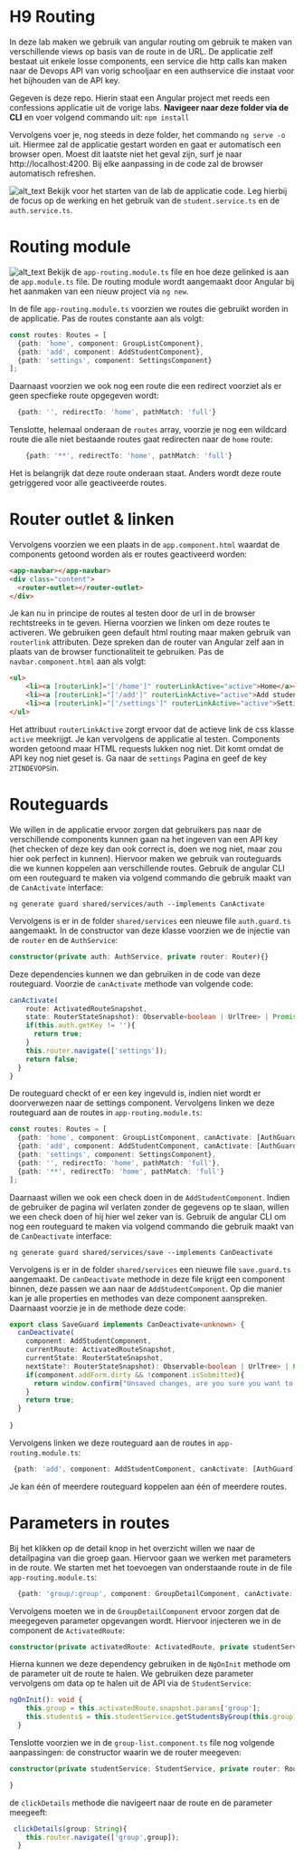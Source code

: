 # H9 Routing
In deze lab maken we gebruik van angular routing om gebruik te maken van verschillende views op basis van de route in de URL. De applicatie zelf bestaat uit enkele losse components, een service die http calls kan maken naar de Devops API van vorig schooljaar en een authservice die instaat voor het bijhouden van de API key.

Gegeven is deze repo. Hierin staat een Angular project met reeds een confessions applicatie uit de vorige labs. **Navigeer naar deze folder via de CLI** en voer volgend commando uit: ```npm install```
 
Vervolgens voer je, nog steeds in deze folder, het commando ```ng serve -o``` uit. Hiermee zal de applicatie gestart worden en gaat er automatisch een browser open. Moest dit laatste niet het geval zijn, surf je naar http://localhost:4200. Bij elke aanpassing in de code zal de browser automatisch refreshen.

![alt_text](https://i.imgur.com/TT9FcyW.png "image_tooltip") Bekijk voor het starten van de lab de applicatie code. Leg hierbij de focus op de werking en het gebruik van de `student.service.ts` en de `auth.service.ts`.

# Routing module
![alt_text](https://i.imgur.com/TT9FcyW.png "image_tooltip") Bekijk de `app-routing.module.ts` file en hoe deze gelinked is aan de `app.module.ts` file. De routing module wordt aangemaakt door Angular bij het aanmaken van een nieuw project via `ng new`.

In de file `app-routing.module.ts` voorzien we routes die gebruikt worden in de applicatie. Pas de routes constante aan als volgt:
```typescript
const routes: Routes = [
  {path: 'home', component: GroupListComponent},
  {path: 'add', component: AddStudentComponent},
  {path: 'settings', component: SettingsComponent}
];
```
Daarnaast voorzien we ook nog een route die een redirect voorziet als er geen specfieke route opgegeven wordt:
```typescript
  {path: '', redirectTo: 'home', pathMatch: 'full'}
```

Tenslotte, helemaal onderaan de `routes` array, voorzie je nog een wildcard route die alle niet bestaande routes gaat redirecten naar de `home` route:
```typescript
    {path: '**', redirectTo: 'home', pathMatch: 'full'}
```
Het is belangrijk dat deze route onderaan staat. Anders wordt deze route getriggered voor alle geactiveerde routes.

# Router outlet & linken

Vervolgens voorzien we een plaats in de `app.component.html` waardat de components getoond worden als er routes geactiveerd worden:
```html
<app-navbar></app-navbar>
<div class="content">
  <router-outlet></router-outlet>
</div>
```
Je kan nu in principe de routes al testen door de url in de browser rechtstreeks in te geven. Hierna voorzien we linken om deze routes te activeren. We gebruiken geen default html routing  maar maken gebruik van `routerlink` attributen. Deze spreken dan de router van Angular zelf aan in plaats van de browser functionaliteit te gebruiken. Pas de `navbar.component.html` aan als volgt:
```html
<ul>
    <li><a [routerLink]="['/home']" routerLinkActive="active">Home</a></li>
    <li><a [routerLink]="['/add']" routerLinkActive="active">Add student</a></li>
    <li><a [routerLink]="['/settings']" routerLinkActive="active">Settings</a></li>
</ul>
```
Het attribuut `routerLinkActive` zorgt ervoor dat de actieve link de css klasse `active` meekrijgt. Je kan vervolgens de applicatie al testen. Components worden getoond maar HTML requests lukken nog niet. Dit komt omdat de API key nog niet geset is. Ga naar de `settings` Pagina en geef de key `2TINDEVOPS`in.

# Routeguards
We willen in de applicatie ervoor zorgen dat gebruikers pas naar de verschillende components kunnen gaan na het ingeven van een API key (het checken of deze key dan ook correct is, doen we nog niet, maar zou hier ook perfect in kunnen). Hiervoor maken we gebruik van routeguards die we kunnen koppelen aan verschillende routes. Gebruik de angular CLI om een routeguard te maken via volgend commando die gebruik maakt van de `CanActivate` interface:
```
ng generate guard shared/services/auth --implements CanActivate
```
Vervolgens is er in de folder `shared/services` een nieuwe file `auth.guard.ts` aangemaakt. In de constructor van deze klasse voorzien we de injectie van de `router` en de `AuthService`:
```typescript
constructor(private auth: AuthService, private router: Router){}
```

Deze dependencies kunnen we dan gebruiken in de code van deze routeguard. Voorzie de `canActivate` methode van volgende code:
```typescript
canActivate(
    route: ActivatedRouteSnapshot,
    state: RouterStateSnapshot): Observable<boolean | UrlTree> | Promise<boolean | UrlTree> | boolean | UrlTree {
    if(this.auth.getKey != ''){
      return true;
    }
    this.router.navigate(['settings']);
    return false;
  }
}
```

De routeguard checkt of er een key ingevuld is, indien niet wordt er doorverwezen naar de settings component. Vervolgens linken we deze routeguard aan de routes in `app-routing.module.ts`:
```typescript
const routes: Routes = [
  {path: 'home', component: GroupListComponent, canActivate: [AuthGuard]},
  {path: 'add', component: AddStudentComponent, canActivate: [AuthGuard]},
  {path: 'settings', component: SettingsComponent},
  {path: '', redirectTo: 'home', pathMatch: 'full'},
  {path: '**', redirectTo: 'home', pathMatch: 'full'}
];
```
Daarnaast willen we ook een check doen in de `AddStudentComponent`. Indien de gebruiker de pagina wil verlaten zonder de gegevens op te slaan, willen we een check doen of hij hier wel zeker van is. Gebruik de angular CLI om nog een routeguard te maken via volgend commando die gebruik maakt van de `CanDeactivate` interface:
```
ng generate guard shared/services/save --implements CanDeactivate
```

Vervolgens is er in de folder `shared/services` een nieuwe file `save.guard.ts` aangemaakt. De `canDeactivate` methode in deze file krijgt een component binnen, deze passen we aan naar de `AddStudentComponent`. Op die manier kan je alle properties en methodes van deze component aanspreken. Daarnaast voorzie je in de methode deze code:
```typescript
export class SaveGuard implements CanDeactivate<unknown> {
  canDeactivate(
    component: AddStudentComponent,
    currentRoute: ActivatedRouteSnapshot,
    currentState: RouterStateSnapshot,
    nextState?: RouterStateSnapshot): Observable<boolean | UrlTree> | Promise<boolean | UrlTree> | boolean | UrlTree {
    if(component.addForm.dirty && !component.isSubmitted){
      return window.confirm("Unsaved changes, are you sure you want to leave?");
    }
    return true;
  }
  
}
```
Vervolgens linken we deze routeguard aan de routes in `app-routing.module.ts`:
```typescript
 {path: 'add', component: AddStudentComponent, canActivate: [AuthGuard], canDeactivate: [SaveGuard]},
 ```

 Je kan één of meerdere routeguard koppelen aan één of meerdere routes.

# Parameters in routes
Bij het klikken op de detail knop in het overzicht willen we naar de detailpagina van die groep gaan. Hiervoor gaan we werken met parameters in de route. We starten met het toevoegen van onderstaande route in de file `app-routing.module.ts`:
```typescript
  {path: 'group/:group', component: GroupDetailComponent, canActivate: [AuthGuard]},
```
Vervolgens moeten we in de `GroupDetailComponent` ervoor zorgen dat de meegegeven parameter opgevangen wordt. Hiervoor injecteren we in de component de `ActivatedRoute`:
```typescript
constructor(private activatedRoute: ActivatedRoute, private studentService: StudentService) { }
```

Hierna kunnen we deze dependency gebruiken in de `NgOnInit` methode om de parameter uit de route te halen. We gebruiken deze parameter vervolgens om data op te halen uit de API via de `StudentService`:
```typescript
ngOnInit(): void {
    this.group = this.activatedRoute.snapshot.params['group'];
    this.students$ = this.studentService.getStudentsByGroup(this.group);
  }
```

Tenslotte voorzien we in de `group-list.component.ts` file nog volgende aanpassingen:
de constructor waarin we de router meegeven:
```typescript
constructor(private studentService: StudentService, private router: Router) { 

}
```

de `clickDetails` methode die navigeert naar de route en de parameter meegeeft:
```typescript
 clickDetails(group: String){
    this.router.navigate(['group',group]);
  }
```






